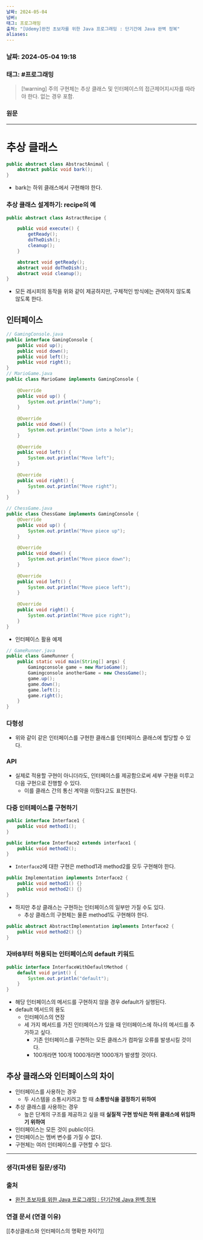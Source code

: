 ```yaml
---
날짜: 2024-05-04
넘버: 
태그: 프로그래밍
출처: "[Udemy]완전 초보자를 위한 Java 프로그래밍 : 단기간에 Java 완벽 정복"
aliases:
---
```

### 날짜:  2024-05-04 19:18

### 태그:  #프로그래밍

>[!warning] 주의
> 구현체는 추상 클래스 및 인터페이스의 접근제어지시자를 따라야 한다.
> 없는 경우 포함.

### 원문
---
# 추상 클래스
```java
public abstract class AbstractAnimal {
	abstract public void bark();
}
```
- bark는 하위 클래스에서 구현해야 한다.
### 추상 클래스 설계하기: recipe의 예
```java
public abstract class AstractRecipe {

	public void execute() {
		getReady();
		doTheDish();
		cleanup();
	}

	abstract void getReady();
	abstract void doTheDish();
	abstract void cleanup();
}
```
- 모든 레시피의 동작을 위와 같이 제공하지만, 구체적인 방식에는 관여하지 않도록 않도록 한다.
## 인터페이스
```java
// GamingConsole.java
public interface GamingConsole {
	public void up();
	public void down();
	public void left();
	public void right();
}
// MarioGame.java
public class MarioGame implements GamingConsole {
	
	@Override
	public void up() {
		System.out.println("Jump");
	}
	
	@Override
	public void down() {
		System.out.println("Down into a hole");
	}
	
	@Override
	public void left() {
		System.out.println("Move left");
	}
	
	@Override
	public void right() {
		System.out.println("Move right");
	}
}

// ChessGame.java
public class ChessGame implements GamingConsole {
	@Override
	public void up() {
		System.out.println("Move piece up");
	}
	
	@Override
	public void down() {
		System.out.println("Move piece down");
	}
	
	@Override
	public void left() {
		System.out.println("Move piece left");
	}
	
	@Override
	public void right() {
		System.out.println("Move pice right");
	}
}
```
- 인터페이스 활용 예제
```java
// GameRunner.java
public class GameRunner {
	public static void main(String[] args) {
		Gamingconsole game = new MarioGame();
		Gamingconsole anotherGame = new ChessGame();
		game.up();
		game.down();
		game.left();
		game.right();
	}
}
```
### 다형성
- 위와 같이 같은 인터페이스를 구현한 클래스를 인터페이스 클래스에 할당할 수 있다.
### API
- 실제로 적용할 구현이 아니더라도, 인터페이스를 제공함으로써 세부 구현을 미루고 다음 구현으로 진행할 수 있다.
	- 이를 클래스 간의 통신 계약을 이뤘다고도 표현한다.
### 다중 인터페이스를 구현하기
```java
public interface Interface1 {
	public void method1();
}

public interface Interface2 extends interface1 {
	public void method2();
}
```
- `Interface2`에 대한 구현은 method1과 method2를 모두 구현해야 한다.
```java
public Implementation implements Interface2 {
	public void method1() {}
	public void method2() {}
}
```
- 하지만 추상 클래스는 구현하는 인터페이스의 일부만 가질 수도 있다.
	- 추상 클래스의 구현체는 물론 method1도 구현해야 한다.
```java
public abstract AbstractImplementation implements Interface2 {
	public void method2() {}
}
```
### 자바8부터 허용되는 인터페이스의 default 키워드
```java
public interface InterfaceWithDefaultMethod {
	default void print() {
		System.out.println("default");
	}
}
```
- 해당 인터페이스의 메서드를 구현하지 않을 경우 default가 실행된다.
- default 메서드의 용도
	- 인터페이스의 연장
	- 세 가지 메서드를 가진 인터페이스가 있을 때 인터페이스에 하나의 메서드를 추가하고 싶다.
		- 기존 인터페이스를 구현하는 모든 클래스가 컴파일 오류를 발생시킬 것이다.
		- 100개라면 100개 1000개라면 1000개가 발생할 것이다.
## 추상 클래스와 인터페이스의 차이
- 인터페이스를 사용하는 경우
	- 두 시스템을 소통시키려고 할 때 **소통방식을 결정하기 위하여**
- 추상 클래스를 사용하는 경우
	- 높은 단계의 구조를 제공하고 싶을 때 **실질적 구현 방식은 하위 클래스에 위임하기 위하여**
- 인터페이스는 모든 것이 public이다.
- 인터페이스는 멤버 변수를 가질 수 없다.
- 구현체는 여러 인터페이스를 구현할 수 있다.
---
### 생각(파생된 질문/생각)

### 출처
- [완전 초보자를 위한 Java 프로그래밍 : 단기간에 Java 완벽 정복](https://www.udemy.com/course/best-java-programming/?couponCode=ST6MT42324)

### 연결 문서 (연결 이유)
[[추상클래스와 인터페이스의 명확한 차이?]]


